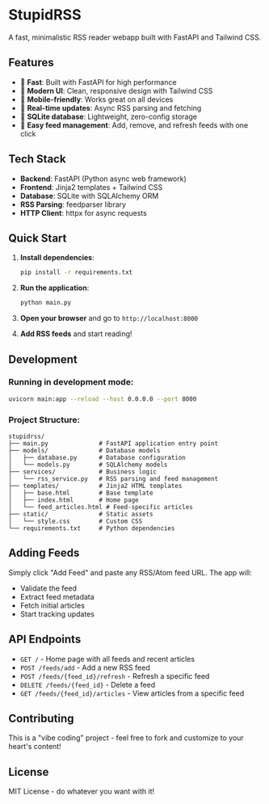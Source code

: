 # StupidRSS

A fast, minimalistic RSS reader webapp built with FastAPI and Tailwind CSS.

## Features

- 🚀 **Fast**: Built with FastAPI for high performance
- 🎨 **Modern UI**: Clean, responsive design with Tailwind CSS
- 📱 **Mobile-friendly**: Works great on all devices
- 🔄 **Real-time updates**: Async RSS parsing and fetching
- 💾 **SQLite database**: Lightweight, zero-config storage
- 🔗 **Easy feed management**: Add, remove, and refresh feeds with one click

## Tech Stack

- **Backend**: FastAPI (Python async web framework)
- **Frontend**: Jinja2 templates + Tailwind CSS
- **Database**: SQLite with SQLAlchemy ORM
- **RSS Parsing**: feedparser library
- **HTTP Client**: httpx for async requests

## Quick Start

1. **Install dependencies**:
   ```bash
   pip install -r requirements.txt
   ```

2. **Run the application**:
   ```bash
   python main.py
   ```

3. **Open your browser** and go to `http://localhost:8000`

4. **Add RSS feeds** and start reading!

## Development

### Running in development mode:
```bash
uvicorn main:app --reload --host 0.0.0.0 --port 8000
```

### Project Structure:
```
stupidrss/
├── main.py              # FastAPI application entry point
├── models/              # Database models
│   ├── database.py      # Database configuration
│   └── models.py        # SQLAlchemy models
├── services/            # Business logic
│   └── rss_service.py   # RSS parsing and feed management
├── templates/           # Jinja2 HTML templates
│   ├── base.html        # Base template
│   ├── index.html       # Home page
│   └── feed_articles.html # Feed-specific articles
├── static/              # Static assets
│   └── style.css        # Custom CSS
└── requirements.txt     # Python dependencies
```

## Adding Feeds

Simply click "Add Feed" and paste any RSS/Atom feed URL. The app will:
- Validate the feed
- Extract feed metadata
- Fetch initial articles
- Start tracking updates

## API Endpoints

- `GET /` - Home page with all feeds and recent articles
- `POST /feeds/add` - Add a new RSS feed
- `POST /feeds/{feed_id}/refresh` - Refresh a specific feed
- `DELETE /feeds/{feed_id}` - Delete a feed
- `GET /feeds/{feed_id}/articles` - View articles from a specific feed

## Contributing

This is a "vibe coding" project - feel free to fork and customize to your heart's content!

## License

MIT License - do whatever you want with it!
